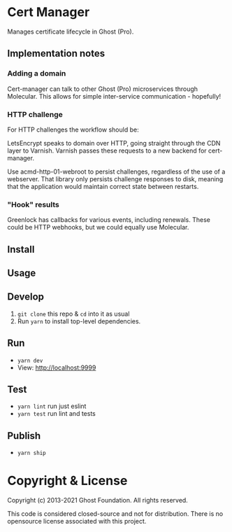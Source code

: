 # Cert Manager

Manages certificate lifecycle in Ghost (Pro).

## Implementation notes

### Adding a domain

Cert-manager can talk to other Ghost (Pro) microservices through
Molecular. This allows for simple inter-service communication -
hopefully!

### HTTP challenge

For HTTP challenges the workflow should be:

LetsEncrypt speaks to domain over HTTP, going straight through the CDN
layer to Varnish. Varnish passes these requests to a new backend for
cert-manager.

Use acmd-http-01-webroot to persist challenges, regardless of the use
of a webserver. That library only persists challenge responses to
disk, meaning that the application would maintain correct state
between restarts.

### "Hook" results

Greenlock has callbacks for various events, including renewals. These
could be HTTP webhooks, but we could equally use Molecular.

## Install

## Usage

## Develop

1. `git clone` this repo & `cd` into it as usual
2. Run `yarn` to install top-level dependencies.


## Run

- `yarn dev`
- View: [http://localhost:9999](http://localhost:9999)


## Test

- `yarn lint` run just eslint
- `yarn test` run lint and tests


## Publish

- `yarn ship`


# Copyright & License 

Copyright (c) 2013-2021 Ghost Foundation. All rights reserved.

This code is considered closed-source and not for distribution. There is no opensource license associated with this project.
